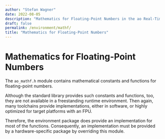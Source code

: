 ```yaml
---
author: "Stefan Wagner"
date: 2022-08-05
description: "Mathematics for Floating-Point Numbers in the ao Real-Time Operating System (RTOS)."
draft: false
permalink: /environment/mathf/
title: "Mathematics for Floating-Point Numbers"
---
```


# Mathematics for Floating-Point Numbers

The `ao_mathf.h` module contains mathematical constants and functions for floating-point numbers. 

Although the standard library provides such constants and functions, too, they are not available in a freestanding runtime environment. Then again, many toolchains provide implementations, either in software, or highly optimized for target platforms with an FPU.

Therefore, the environment package does provide an implementation for most of the functions. Consequently, an implementation must be provided by a hardware-specific package by overriding this module.
